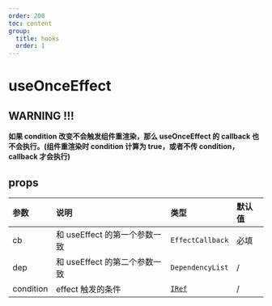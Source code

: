 ```yaml
---
order: 200
toc: content
group:
  title: hooks
  order: 1
---
```


# useOnceEffect

<code src="./demo/useOnceEffect.tsx"></code>

## WARNING !!!

**如果 condition 改变不会触发组件重渲染，那么 useOnceEffect 的 callback 也不会执行。(组件重渲染时 condition 计算为 true，或者不传 condition，callback 才会执行)**

## props

| 参数      | 说明                          | 类型                                           | 默认值 |
| :-------- | :---------------------------- | :--------------------------------------------- | :----- |
| cb        | 和 useEffect 的第一个参数一致 | `EffectCallback`                               | 必填   |
| dep       | 和 useEffect 的第二个参数一致 | `DependencyList`                               | /      |
| condition | effect 触发的条件             | [`IRef`](/util-doc/type#来自-zhux-utils-react) | /      |
